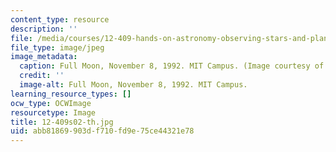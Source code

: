 ```yaml
---
content_type: resource
description: ''
file: /media/courses/12-409-hands-on-astronomy-observing-stars-and-planets-spring-2002/abb81869903df710fd9e75ce44321e78_12-409s02-th.jpg
file_type: image/jpeg
image_metadata:
  caption: Full Moon, November 8, 1992. MIT Campus. (Image courtesy of MIT.)
  credit: ''
  image-alt: Full Moon, November 8, 1992. MIT Campus.
learning_resource_types: []
ocw_type: OCWImage
resourcetype: Image
title: 12-409s02-th.jpg
uid: abb81869-903d-f710-fd9e-75ce44321e78
---
```

